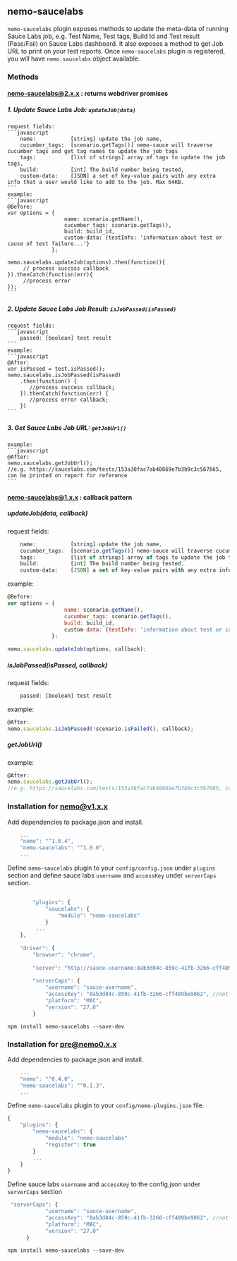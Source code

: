 ## nemo-saucelabs

`nemo-saucelabs` plugin exposes methods to update the meta-data of running Sauce Labs job, e.g. Test Name, Test tags, Build Id and Test result (Pass/Fail) on Sauce Labs dashboard. It also exposes a method to get Job URL to print on your test reports. Once `nemo-saucelabs` plugin is registered, you will have `nemo.saucelabs` object available. 

### Methods

#### nemo-saucelabs@2.x.x : returns webdriver promises

##### 1. Update Sauce Labs Job: ` updateJob(data) `

	request fields:
	```javascript
	    name:           [string] update the job name,
	    cucumber_tags:  [scenario.getTags()] nemo-sauce will traverse cucumber tags and get tag names to update the job tags
	    tags:           [list of strings] array of tags to update the job tags,
	    build:          [int] The build number being tested,
	    custom-data:    [JSON] a set of key-value pairs with any extra info that a user would like to add to the job. Max 64KB.
	```
	example:
	```javascript
	@Before:
	var options = { 
	                  name: scenario.getName(),
	                  cucumber_tags: scenario.getTags(),
	                  build: build_id,
	                  custom-data: {testInfo: 'information about test or cause of test failure...'}
	              };
	                          
	nemo.saucelabs.updateJob(options).then(function(){
	     // process succsss callback
	}).thenCatch(function(err){
	     //process error
	});
	```

##### 2. Update Sauce Labs Job Result: ` isJobPassed(isPassed) `

	request fields: 
	```javascript
	    passed: [boolean] test result
	```
	example:
	```javascript
	@After:
	var isPassed = test.isPassed();
	nemo.saucelabs.isJobPassed(isPassed)
	    .then(function() {
	       //process success callback;
	    }).thenCatch(function(err) {
	       //process error callback;
	    })
	```

##### 3. Get Sauce Labs Job URL: ` getJobUrl() `

	example: 
	```javascript
	@After:
	nemo.saucelabs.getJobUrl();
	//e.g. https://saucelabs.com/tests/153a38fac7ab48869e7b3b9c3c567665, can be printed on report for reference
	```

#### nemo-saucelabs@1.x.x : callback pattern

##### updateJob(data, callback)

request fields:
```javascript
    name:           [string] update the job name,
    cucumber_tags:  [scenario.getTags()] nemo-sauce will traverse cucumber tags and get tag names to update the job tags
    tags:           [list of strings] array of tags to update the job tags,
    build:          [int] The build number being tested,
    custom-data:    [JSON] a set of key-value pairs with any extra info that a user would like to add to the job. Max 64KB.
```
example:
```javascript
@Before:
var options = { 
                  name: scenario.getName(),
                  cucumber_tags: scenario.getTags(),
                  build: build_id,
                  custom-data: {testInfo: 'information about test or cause of test failure...'}
              };
                    
nemo.saucelabs.updateJob(options, callback);
```

##### isJobPassed(isPassed, callback)

request fields: 
```javascript
    passed: [boolean] test result
```
example:
```javascript
@After:
nemo.saucelabs.isJobPassed(!scenario.isFailed(), callback);
```

##### getJobUrl()

example: 
```javascript
@After:
nemo.saucelabs.getJobUrl();
//e.g. https://saucelabs.com/tests/153a38fac7ab48869e7b3b9c3c567665, can be printed on report for reference
```

### Installation for nemo@v1.x.x

Add dependencies to package.json and install.

```javascript
	...
    "nemo": "^1.0.4",
    "nemo-saucelabs": "^1.0.0",
	...
```

Define `nemo-saucelabs` plugin to your `config/config.json` under `plugins` section and define sauce labs `username` and `accessKey` under `serverCaps` section. 

```javascript
    
    	"plugins": {
		    "saucelabs": {
		        "module": "nemo-saucelabs"
		    }
		 ...
	},
	
	"driver": {
        "browser": "chrome",
    
        "server": "http://sauce-username:8ab3d84c-859c-41fb-3266-cff489be9862@ondemand.saucelabs.com:80/wd/hub",
    
        "serverCaps": {
            "username": "sauce-username",
            "accessKey": "8ab3d84c-859c-41fb-3266-cff489be9862", //not a real access key
            "platform": "MAC",
            "version": "27.0"
      	}
```

```npm install nemo-saucelabs --save-dev```

### Installation for pre@nemo0.x.x

Add dependencies to package.json and install.

```javascript
	...
    "nemo": "^0.4.0",
    "nemo-saucelabs": "^0.1.3",
	...
```

Define `nemo-saucelabs` plugin to your `config/nemo-plugins.json` file. 

```javascript
{
	"plugins": {
		"nemo-saucelabs": {
			"module": "nemo-saucelabs"
			"register": true
		}
		...
	}
}
```

Define sauce labs `username` and `accessKey` to the config.json under `serverCaps` section

```javascript
 "serverCaps": {
            "username": "sauce-username",
            "accessKey": "8ab3d84c-859c-41fb-3266-cff489be9862", //not a real access key
            "platform": "MAC",
            "version": "27.0"
      }
```

```npm install nemo-saucelabs --save-dev```
